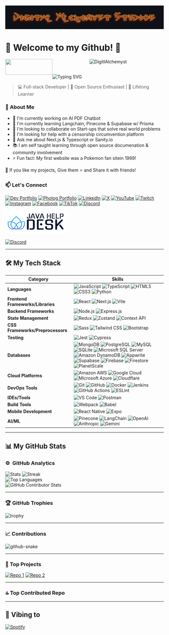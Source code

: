 ![header](./header.jpg)

# 🌟 Welcome to my Github! 🚀
<div align="center">
  <img src="https://komarev.com/ghpvc/?username=Digitl-Alchemyst&label=Profile%20views&color=0e75b6&style=flat" alt="DigitlAlchemyst" />
    <a href="https://www.buymeacoffee.com/DigitlAlchemyst"> <img align="left" src="https://cdn.buymeacoffee.com/buttons/v2/default-yellow.png" height="50" width="150" alt="" /></a>
</div>
<br />

![Typing SVG](https://readme-typing-svg.herokuapp.com?color=%2336BCF7¢er=true&vCenter=true&width=600&lines=Welcome,+I+am+Steven+Watkins;AKA+Digital+Alchemyst;I+am+a+self+taught+JavaScript+developer)

> 💻 Full-stack Developer | 🚀 Open Source Enthusiast | 🌱 Lifelong Learner

### 🚀 About Me

- 🔭 I'm currently working on AI PDF Chatbot
- 🌱 I'm currently learning Langchain, Pinecone & Supabase w/ Prisma
- 👯 I'm looking to collaborate on Start-ups that solve real world problems
- 🤔 I'm looking for help with a censorship circumvention platform
- 💬 Ask me about Next.js & Typescript or Sanity.io
- 📚 I am self taught learning through open source documenation & community involvement
- ⚡ Fun fact: My first website was a Pokemon fan sitein 1999!

💙 If you like my projects, Give them ⭐ and Share it with friends!

### 📫 Let's Connect

[![Dev Portfolio](https://img.shields.io/badge/Dev_Website-4285F4?style=for-the-badge&logo=About.me&logoColor=white)](https://alchemyst.digital)
[![Photog Portfolio](https://img.shields.io/badge/Photog_Portfolio-4285F4?style=for-the-badge&logo=Adobe-Lightroom&logoColor=white)](https://stevenwatkinsphotography.com)
[![LinkedIn](https://img.shields.io/badge/LinkedIn-0077B5?style=for-the-badge&logo=linkedin&logoColor=white)](https://www.linkedin.com/in/[YourLinkedInUsername])
[![X](https://img.shields.io/badge/X-000000?style=for-the-badge&logo=x&logoColor=white)](https://x.com/DigitlAlchemyst)
[![YouTube](https://img.shields.io/badge/YouTube-FF0000?style=for-the-badge&logo=youtube&logoColor=white)](https://www.youtube.com/channel/DigitalAlchemyst)
[![Twitch](https://img.shields.io/badge/Twitch-9146FF?style=for-the-badge&logo=twitch&logoColor=white)](https://www.twitch.tv/[YourTwitchUsername])
[![Instagram](https://img.shields.io/badge/Instagram-E4405F?style=for-the-badge&logo=instagram&logoColor=white)](https://www.instagram.com/digital_alchemyst)
[![Facebook](https://img.shields.io/badge/Facebook-1877F2?style=for-the-badge&logo=facebook&logoColor=white)](https://www.facebook.com/DigitalAlchemyst)
[![TikTok](https://img.shields.io/badge/TikTok-000000?style=for-the-badge&logo=tiktok&logoColor=white)](https://www.tiktok.com/@[YourTikTokUsername])
[![Discord](https://img.shields.io/badge/Discord-7289DA?style=for-the-badge&logo=discord&logoColor=white)](https://discord.com/users/[YourDiscordUsername])

<img src="./JHD.jpg" height="75" width="200" />

[![Discord](https://img.shields.io/discord/1110703957640220777?color=purple&label=discord&logo=discord&style=plastic)](https://discord.gg/aDumcW6ESB)

---

## 🛠️ My Tech Stack

| Category                          | Skills                                                                                                                                                                                                                                                                                                                                                                                                                                                                                                                                                                                                                                                                                                                                                                                                                                                                                                                                                                                                                                                                                                                                                                                                                                                                                 |
| --------------------------------- | -------------------------------------------------------------------------------------------------------------------------------------------------------------------------------------------------------------------------------------------------------------------------------------------------------------------------------------------------------------------------------------------------------------------------------------------------------------------------------------------------------------------------------------------------------------------------------------------------------------------------------------------------------------------------------------------------------------------------------------------------------------------------------------------------------------------------------------------------------------------------------------------------------------------------------------------------------------------------------------------------------------------------------------------------------------------------------------------------------------------------------------------------------------------------------------------------------------------------------------------------------------------------------------- |
| **Languages**                     | ![JavaScript](https://img.shields.io/badge/-JavaScript-F7DF1E?style=flat-square&logo=javascript&logoColor=black) ![TypeScript](https://img.shields.io/badge/-TypeScript-3178C6?style=flat-square&logo=typescript&logoColor=white) ![HTML5](https://img.shields.io/badge/-HTML5-E34F26?style=flat-square&logo=html5&logoColor=white) ![CSS3](https://img.shields.io/badge/-CSS3-1572B6?style=flat-square&logo=css3&logoColor=white) ![Python](https://img.shields.io/badge/-Python-3776AB?style=flat-square&logo=python&logoColor=white)                                                                                                                                                                                                                                                                                                                                                                                                                                                                                                                                                                                                                                                                                                                                                |
| **Frontend Frameworks/Libraries** | ![React](https://img.shields.io/badge/-React-61DAFB?style=flat-square&logo=react&logoColor=black) ![Next.js](https://img.shields.io/badge/-Next.js-000000?style=flat-square&logo=next.js&logoColor=white) ![Vite](https://img.shields.io/badge/-Vite-646CFF?style=flat-square&logo=vite&logoColor=white)                                                                                                                                                                                                                                                                                                                                                                                                                                                                                                                                                                                                                                                                                                                                                                                                                                                                                                                                                                               |
| **Backend Frameworks**            | ![Node.js](https://img.shields.io/badge/-Node.js-339933?style=flat-square&logo=node.js&logoColor=white) ![Express.js](https://img.shields.io/badge/-Express.js-000000?style=flat-square&logo=express&logoColor=white)                                                                                                                                                                                                                                                                                                                                                                                                                                                                                                                                                                                                                                                                                                                                                                                                                                                                                                                                                                                                                                                                  |
| **State Management**              | ![Redux](https://img.shields.io/badge/-Redux-764ABC?style=flat-square&logo=redux&logoColor=white) ![Zustand](https://img.shields.io/badge/-Zustand-000000?style=flat-square&logo=zustand&logoColor=white) ![Context API](https://img.shields.io/badge/-Context%20API-61DAFB?style=flat-square&logo=react&logoColor=black)                                                                                                                                                                                                                                                                                                                                                                                                                                                                                                                                                                                                                                                                                                                                                                                                                                                                                                                                                              |
| **CSS Frameworks/Preprocessors**  | ![Sass](https://img.shields.io/badge/-Sass-CC6699?style=flat-square&logo=sass&logoColor=white) ![Tailwind CSS](https://img.shields.io/badge/-Tailwind%20CSS-38B2AC?style=flat-square&logo=tailwind-css&logoColor=white) ![Bootstrap](https://img.shields.io/badge/-Bootstrap-7952B3?style=flat-square&logo=bootstrap&logoColor=white)                                                                                                                                                                                                                                                                                                                                                                                                                                                                                                                                                                                                                                                                                                                                                                                                                                                                                                                                                  |
| **Testing**                       | ![Jest](https://img.shields.io/badge/-Jest-C21325?style=flat-square&logo=jest&logoColor=white) ![Cypress](https://img.shields.io/badge/-Cypress-17202C?style=flat-square&logo=cypress&logoColor=white)                                                                                                                                                                                                                                                                                                                                                                                                                                                                                                                                                                                                                                                                                                                                                                                                                                                                                                                                                                                                                                                                                 |
| **Databases**                     | ![MongoDB](https://img.shields.io/badge/-MongoDB-47A248?style=flat-square&logo=mongodb&logoColor=white) ![PostgreSQL](https://img.shields.io/badge/-PostgreSQL-336791?style=flat-square&logo=postgresql&logoColor=white) ![MySQL](https://img.shields.io/badge/-MySQL-4479A1?style=flat-square&logo=mysql&logoColor=white) ![SQLite](https://img.shields.io/badge/-SQLite-003B57?style=flat-square&logo=sqlite&logoColor=white) ![Microsoft SQL Server](https://img.shields.io/badge/-Microsoft%20SQL%20Server-CC2927?style=flat-square&logo=microsoft-sql-server&logoColor=white) ![Amazon DynamoDB](https://img.shields.io/badge/-Amazon%20DynamoDB-4053D6?style=flat-square&logo=amazon-dynamodb&logoColor=white) ![Appwrite](https://img.shields.io/badge/-Appwrite-FD366E?style=flat-square&logo=appwrite&logoColor=white) ![Supabase](https://img.shields.io/badge/-Supabase-3ECF8E?style=flat-square&logo=supabase&logoColor=white) ![Firebase](https://img.shields.io/badge/-Firebase-FFCA28?style=flat-square&logo=firebase&logoColor=black) ![Firestore](https://img.shields.io/badge/-Firestore-FFCA28?style=flat-square&logo=firebase&logoColor=black) ![PlanetScale](https://img.shields.io/badge/-PlanetScale-000000?style=flat-square&logo=planetscale&logoColor=white) |
| **Cloud Platforms**               | ![Amazon AWS](https://img.shields.io/badge/-Amazon%20AWS-232F3E?style=flat-square&logo=amazon-aws&logoColor=white) ![Google Cloud](https://img.shields.io/badge/-Google%20Cloud-4285F4?style=flat-square&logo=google-cloud&logoColor=white) ![Microsoft Azure](https://img.shields.io/badge/-Microsoft%20Azure-0089D6?style=flat-square&logo=microsoft-azure&logoColor=white) ![Cloudflare](https://img.shields.io/badge/-Cloudflare-F38020?style=flat-square&logo=cloudflare&logoColor=white)                                                                                                                                                                                                                                                                                                                                                                                                                                                                                                                                                                                                                                                                                                                                                                                         |
| **DevOps Tools**                  | ![Git](https://img.shields.io/badge/-Git-F05032?style=flat-square&logo=git&logoColor=white) ![GitHub](https://img.shields.io/badge/-GitHub-181717?style=flat-square&logo=github&logoColor=white) ![Docker](https://img.shields.io/badge/-Docker-2496ED?style=flat-square&logo=docker&logoColor=white) ![Jenkins](https://img.shields.io/badge/-Jenkins-D24939?style=flat-square&logo=jenkins&logoColor=white) ![GitHub Actions](https://img.shields.io/badge/-GitHub%20Actions-2088FF?style=flat-square&logo=github-actions&logoColor=white) ![ESLint](https://img.shields.io/badge/-ESLint-4B32C3?style=flat-square&logo=eslint&logoColor=white)                                                                                                                                                                                                                                                                                                                                                                                                                                                                                                                                                                                                                                      |
| **IDEs/Tools**                    | ![VS Code](https://img.shields.io/badge/-VS%20Code-007ACC?style=flat-square&logo=visual-studio-code&logoColor=white) ![Postman](https://img.shields.io/badge/-Postman-FF6C37?style=flat-square&logo=postman&logoColor=white)                                                                                                                                                                                                                                                                                                                                                                                                                                                                                                                                                                                                                                                                                                                                                                                                                                                                                                                                                                                                                                                           |
| **Build Tools**                   | ![Webpack](https://img.shields.io/badge/-Webpack-8DD6F9?style=flat-square&logo=webpack&logoColor=black) ![Babel](https://img.shields.io/badge/-Babel-F9DC3E?style=flat-square&logo=babel&logoColor=black)                                                                                                                                                                                                                                                                                                                                                                                                                                                                                                                                                                                                                                                                                                                                                                                                                                                                                                                                                                                                                                                                              |
| **Mobile Development**            | ![React Native](https://img.shields.io/badge/-React%20Native-61DAFB?style=flat-square&logo=react&logoColor=black) ![Expo](https://img.shields.io/badge/-Expo-000020?style=flat-square&logo=expo&logoColor=white)                                                                                                                                                                                                                                                                                                                                                                                                                                                                                                                                                                                                                                                                                                                                                                                                                                                                                                                                                                                                                                                                       |
| **AI/ML**                         | ![Pinecone](https://img.shields.io/badge/-Pinecone-000000?style=flat-square&logo=pinecone&logoColor=white) ![LangChain](https://img.shields.io/badge/-LangChain-000000?style=flat-square&logo=chainlink&logoColor=white) ![OpenAI](https://img.shields.io/badge/-OpenAI-412991?style=flat-square&logo=openai&logoColor=white) ![Anthropic](https://img.shields.io/badge/-Anthropic-000000?style=flat-square&logo=a&logoColor=white) ![Gemini](https://img.shields.io/badge/-Gemini-4285F4?style=flat-square&logo=google&logoColor=white)                                                                                                                                                                                                                                                                                                                                                                                                                                                                                                                                                                                                                                                                                                                                               |

---

## 📊 My GitHub Stats

### ⚙️ &nbsp;GitHub Analytics

<div style="display: flex; flex-direction: column;">
<div>

</div>
<div>
    <img alt="Stats" src="https://github-readme-stats.vercel.app/api?username=Digitl-Alchemyst&theme=tokyonight&show_icons=true&hide_border=true&count_private=true" />
    <img alt="Streak" src="https://github-readme-streak-stats.herokuapp.com/?user=Digitl-Alchemyst&theme=tokyonight&hide_border=true" />

</div>
    <img alt="Top Languages" src="https://github-readme-stats.vercel.app/api/top-langs/?username=Digitl-Alchemyst&theme=tokyonight&show_icons=true&hide_border=true&layout=donut&count_private=true" />
<img src="https://github-contributor-stats.vercel.app/api?username=Digitl-Alchemyst&limit=5&theme=tokyonight&combine_all_yearly_contributions=true" alt="GitHub Contributor Stats" />
</div>

---

### 🏆 GitHub Trophies

![trophy](https://github-profile-trophy.vercel.app/?username=Digitl-Alchemyst&theme=monokai&row=1&column=8)

---

### 📈 Contributions

<picture>
  <source media="(prefers-color-scheme: dark)" srcset="github-snake-dark.svg" />
  <source media="(prefers-color-scheme: light)" srcset="github-snake.svg" />
  <img alt="github-snake" src="github-snake.svg" />
</picture>

---

### 🌟 Top Projects

[![Repo 1](https://github-readme-stats.vercel.app/api/pin/?username=[YourGitHubUsername]&repo=[Repo1Name]&theme=radical)](https://github.com/[YourGitHubUsername]/[Repo1Name])
[![Repo 2](https://github-readme-stats.vercel.app/api/pin/?username=[YourGitHubUsername]&repo=[Repo2Name]&theme=radical)](https://github.com/[YourGitHubUsername]/[Repo2Name])

---
### 🔝 Top Contributed Repo



---

## 🎵 Vibing to

[![Spotify](https://novatorem.vercel.app/api/spotify)](https://open.spotify.com/user/[YourSpotifyUsername])
